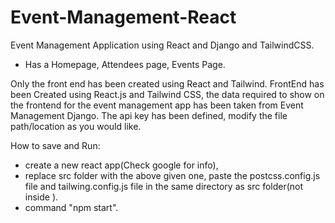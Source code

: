 # Event-Management-React
Event Management Application using React and Django and TailwindCSS.

 - Has a Homepage, Attendees page, Events Page.

Only the front end has been created using React and Tailwind.
FrontEnd has been Created using React.js and Tailwind CSS, the data required to show on the frontend for the event management app has been taken from Event Management Django. The api key has been defined, modify the file path/location as you would like.

How to save and Run:
- create a new react app(Check google for info), 
- replace src folder with the above given one, paste the postcss.config.js file and tailwing.config.js file in the same directory as src folder(not inside ).
- command "npm start".
